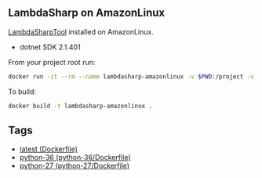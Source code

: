 LambdaSharp on AmazonLinux
--------------------------

[LambdaSharpTool](https://github.com/LambdaSharp/LambdaSharpTool) installed on AmazonLinux.

* dotnet SDK 2.1.401

From your project root run:

```bash
docker run -it --rm --name lambdasharp-amazonlinux -v $PWD:/project -v $HOME/.aws:/root/.aws lambdasharp-amazonlinux:latest /bin/bash lash deploy
```

To build:
```bash
docker build -t lambdasharp-amazonlinux .
```


Tags
----

* [latest (Dockerfile)](Dockerfile)
* [python-36 (python-36/Dockerfile)](python-36/Dockerfile)
* [python-27 (python-27/Dockerfile)](python-27/Dockerfile)